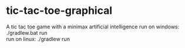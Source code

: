 # tic-tac-toe-graphical
A tic tac toe game with a minimax artificial intelligence
run on windows: ./gradlew.bat run  
run on linux: ./gradlew run  
